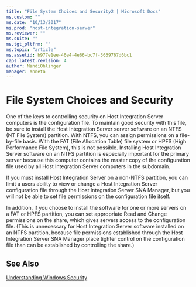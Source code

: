 ```yaml
---
title: "File System Choices and Security2 | Microsoft Docs"
ms.custom: ""
ms.date: "10/13/2017"
ms.prod: "host-integration-server"
ms.reviewer: ""
ms.suite: ""
ms.tgt_pltfrm: ""
ms.topic: "article"
ms.assetid: b977e1ee-46e4-4e66-bc7f-3639767d6bc1
caps.latest.revision: 4
author: MandiOhlinger
manager: anneta
---
```

# File System Choices and Security
One of the keys to controlling security on Host Integration Server computers is the configuration file. To maintain good security with this file, be sure to install the Host Integration Server server software on an NTFS (NT File System) partition. With NTFS, you can assign permissions on a file-by-file basis. With the FAT (File Allocation Table) file system or HPFS (High Performance File System), this is not possible. Installing Host Integration Server software on an NTFS partition is especially important for the primary server because this computer contains the master copy of the configuration file used by all Host Integration Server computers in the subdomain.  
  
 If you must install Host Integration Server on a non-NTFS partition, you can limit a users ability to view or change a Host Integration Server configuration file through the Host Integration Server SNA Manager, but you will not be able to set file permissions on the configuration file itself.  
  
 In addition, if you choose to install the software for one or more servers on a FAT or HPFS partition, you can set appropriate Read and Change permissions on the share, which gives servers access to the configuration file. (This is unnecessary for Host Integration Server software installed on an NTFS partition, because file permissions established through the Host Integration Server SNA Manager place tighter control on the configuration file than can be established by controlling the share.)  
  
## See Also  
 [Understanding Windows Security](../core/understanding-windows-security.md)